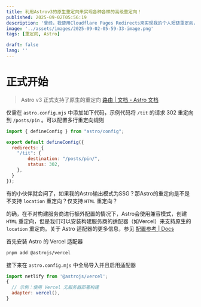 ```yaml
---
title: 利用Astrov3的原生重定向来实现各种各样的高级重定向！
published: 2025-09-02T05:56:19
description: '曾经，我使用Cloudflare Pages Redirects来实现我的个人短链重定向，而现在我发现我可以直接将它集成到我的Astro博客'
image: '../assets/images/2025-09-02-05-59-33-image.png'
tags: [重定向, Astro]

draft: false 
lang: ''
---
```


# 正式开始

> Astro v3 正式支持了原生的重定向 [路由 | 文档 - Astro 文档](https://docs.astro.js.cn/en/guides/routing/#configured-redirects)

仅需在 `astro.config.mjs` 中添加如下代码，示例代码将 `/tit` 的请求 302 重定向到 `/posts/pin` 。可以配置多行重定向规则

```js
import { defineConfig } from "astro/config";

export default defineConfig({
  redirects: {
    "/tit": {
        destination: "/posts/pin/",
        status: 302,
    },
  }
});
```

有的小伙伴就会问了，如果我的Astro输出模式为SSG？那Astro的重定向是不是不支持 `location` 重定向？仅支持 `HTML` 重定向？

的确，在不对构建服务商进行额外配置的情况下，Astro会使用兼容模式，创建 `HTML` 重定向，但是我们可以安装构建服务商的适配器（如Vercel）来支持原生的 `location` 重定向。关于 Astro 适配器的更多信息，参见 [配置参考 | Docs](https://docs.astro.build/zh-cn/reference/configuration-reference/#adapter)

首先安装 Astro 的 Vercel 适配器

```bash
pnpm add @astrojs/vercel 
```

接下来在 `astro.config.mjs` 中全局导入并且启用适配器

```js
import netlify from '@astrojs/vercel';
{
  // 示例：使用 Vercel 无服务器部署构建
  adapter: vercel(),
}
```
